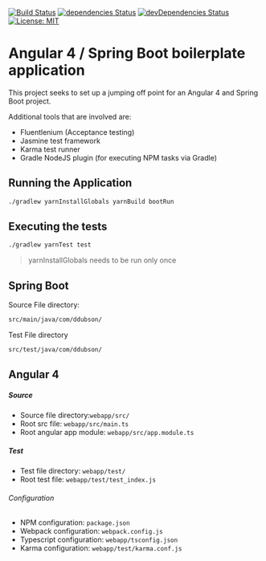 [![Build Status](https://travis-ci.org/ddubson/angular4-springboot-boilerplate.svg?branch=master)](https://travis-ci.org/ddubson/angular4-springboot-boilerplate)
[![dependencies Status](https://david-dm.org/ddubson/angular4-springboot-boilerplate/status.svg)](https://david-dm.org/ddubson/angular4-springboot-boilerplate)
[![devDependencies Status](https://david-dm.org/ddubson/angular4-springboot-boilerplate/dev-status.svg)](https://david-dm.org/ddubson/angular4-springboot-boilerplate?type=dev)
[![License: MIT](https://img.shields.io/badge/License-MIT-yellow.svg)](https://opensource.org/licenses/MIT)

# Angular 4 / Spring Boot boilerplate application

This project seeks to set up a jumping off point for an Angular 4 and
Spring Boot project.

Additional tools that are involved are:

- Fluentlenium (Acceptance testing)
- Jasmine test framework
- Karma test runner
- Gradle NodeJS plugin (for executing NPM tasks via Gradle)

## Running the Application

```bash
./gradlew yarnInstallGlobals yarnBuild bootRun
```

## Executing the tests

```bash
./gradlew yarnTest test
```

> yarnInstallGlobals needs to be run only once

## Spring Boot

Source File directory:

```bash
src/main/java/com/ddubson/
```

Test File directory

```bash
src/test/java/com/ddubson/
```

## Angular 4

##### Source

- Source file directory:`webapp/src/`
- Root src file: `webapp/src/main.ts`
- Root angular app module: `webapp/src/app.module.ts`

##### Test

- Test file directory: `webapp/test/`
- Root test file: `webapp/test/test_index.js`

###### Configuration 

- NPM configuration: `package.json`
- Webpack configuration: `webpack.config.js`
- Typescript configuration: `webapp/tsconfig.json`
- Karma configuration: `webapp/test/karma.conf.js`

